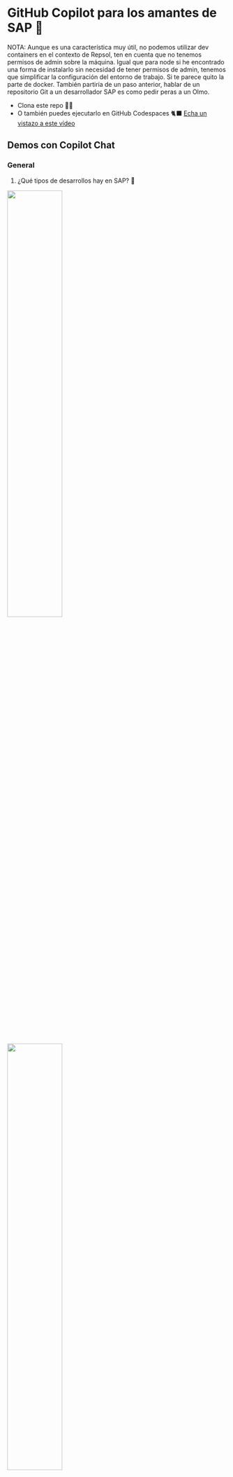 
# GitHub Copilot para los amantes de SAP 💙

NOTA: Aunque es una característica muy útil, no podemos utilizar dev containers en el contexto de Repsol, ten en cuenta que no tenemos permisos de admin sobre la máquina. Igual que para node si he encontrado una forma de instalarlo sin necesidad de tener permisos de admin, tenemos que simplificar la configuración del entorno de trabajo. Si te parece quito la parte de docker. También partiría de un paso anterior, hablar de un repositorio Git a un desarrollador SAP es como pedir peras a un Olmo. 

- Clona este repo 👩‍💻
- O también puedes ejecutarlo en GitHub Codespaces 🐈‍⬛ [Echa un vistazo a este vídeo](https://www.youtube.com/watch?v=0qKG37C8sb8)

## Demos con Copilot Chat

### General

1. ¿Qué tipos de desarrollos hay en SAP? 🤔

<img src="images/GH opilot Chat - Tipos de desarrollo en SAP - Parte 1.png" width="50%">

<img src="images/GH opilot Chat - Tipos de desarrollo en SAP - Parte 2.png" width="50%">

### Desarrollo de aplicaciones web con SAPUI5

#### Requisitos 

Para poder seguir trabajando necesitamos tener configurado nodejs en la máquina. Por norma general, no tenemos permisos admin en las VDI ni en los PCs corporativos.
También es necesario tener instalado Git. 

2. ¿Cómo puedo instalar nodejs en mi máquina si no tengo permisos de administrador?

<img src="images/jmc/nodejs.PNG" width="50%">

3. ¿Cómo puedo instalar Git en una máquina windows?

<img src="images/jmc/git.PNG" width="50%">

4. ¿Cómo clono este repositorio en VSCode?

<img src="images/jmc/clonado.PNG" width="50%">

5. ¿Cómo puedo crear una aplicación SAPUI5? 🤔
Esta respuesta solo es válida para inicializar un aplicación SAPUI5 en base a una definición. 
No he encontrado forma que copilot de una respuesta coherente para crear una app SAPUI5, ten en cuenta que
este tipo de desarrollos están preparados para realizarlos en el IDE propio de SAP (SAP BAS)
<img src="images/jmc/app_fiori.PNG" width="50%">

6. ¿Qué extensiones tengo que utilizar para trabajar con SAPUI5 en VSCode?
<img src="images/jmc/extensiones1.PNG" width="50%">

<img src="images/jmc/extensiones2.PNG" width="50%">

A partir de aquí es necesario crear el proyecto utilizando el wizard de la extensión

<img src="images/jmc/paleta.PNG" width="50%">

7. ¿Como pruebo el proyecto en local?

<img src="images/jmc/local.PNG" width="50%">

8. A partir del fichero metadata.xml  construye una vista que contenga una tabla con los campos de la entidad employee y otra vista que al pulsar sobre el elemento de la tabla navegue al detalle de employee
 
Este fichero contiene la implementación del servicio OData, he utilizado uno de prueba https://services.odata.org/V3/Northwind/Northwind.svc/$metadata

<img src="images/jmc/vistas.PNG" width="50%">

9. Como sabemos que la navegación no la queremos implementar en código, preferimos que la parametrice en las rutas. 

<img src="images/jmc/routes.PNG" width="50%">

10. ¿Cómo puedo desplegar mi aplicación SAPUI5 en un servidor?
Esta pregunta aunque te la puede resolver Copilot, ya hay un procedimiento establecido en Repsol para realizar los despliegues. 

### Desarrollo ABAP

1. ¿Cómo puedo crear un programa ABAP? 🤔

<img src="images/GH Copilot Chat - Crear un programa ABAP.png" width="50%">

2. Abre **class_excel_reader.abap** y pregunta: ¿Qué hace este código? 🤔

<img src="images/GH Copilot Chat - Qué hace este código ABAP.png" width="50%" />

3. Usando el mismo archivo ¿Puedes hacer test unitarios en ABAP? 🤔

<img src="images/GH Copilot Chat - Test unitarios en ABAP.png" width="50%" />

4. ¿Cómo puedo consumir una API REST con autenticación OAuth en ABAP? 🤔

<img src="images/GH Copilot Chat - Cómo consumir API REST con OAuth en ABAP.png" width="50%">

5. Crea un programa ABAP que obtenga los nombres de todos los textos fuente ABAP de un paquete. Todos los programas se encuentran en la tabla TRDIR de la base de datos. Para acceder al código de los programas de un determinado paquete, antes tendrás que recoger de la tabla TADIR todos aquellos objetos contenidos en dicho paquete. La clave primaria de la tabla TADIR se compone de los siguientes campos: PGMID, OBJECT, OBJ_NAME y a la TRDIR se podría acceder con aquellos registros cuyo NAME coincida con el OBJ_NAME de la TADIR. Ten en cuenta que la versión es la 7.50 y que quiero que esté enfocado en el rendimiento

<img src="images/ABAP_PROGRAMA.png" width="50%">

6. Quiero montar una ALV para visualizar los resultados

<img src="images/ABAP_ALV.png" width="50%">

7. ¿Pero seguro que no se puede mejorar el rendimiento?

<img src="images/ABAP_RENDIMIENTO.png" width="50%">

8. ¿Puedes documentar este código?

<img src="images/ABAP_DOCU.png" width="50%">

9. ¿Puedes revisar si existe algún problema en el código?

<img src="images/ABAP_ERRORES.png" width="50%">

10. ¿Puedes incluir el manejo de excepciones?

<img src="images/excepciones.png" width="50%">

### Enlaces de interés
- [SAP Business Technology Platform](https://www.sap.com/products/business-technology-platform.html)
- [SAP Business Application Studio](https://www.sap.com/products/business-application-studio.html)
- [SAP Fiori](https://www.sap.com/products/fiori.html)
- [Desarrollo de SAPUI5](https://blogs.sap.com/2023/11/02/sapui5-development-with-sap-build-code/)
- [Configurar Visual Studio Code para UI5](https://blogs.sap.com/2021/02/03/setting-up-visual-studio-code-for-ui5-development/)
- [Tutoriales de SAP](https://developers.sap.com/tutorial-navigator.html)
- [abapGit](https://github.com/abapGit/abapGit)
- [Ejemplos en ABAP](https://github.com/SAP-samples/abap-platform-rap-opensap/tree/main)